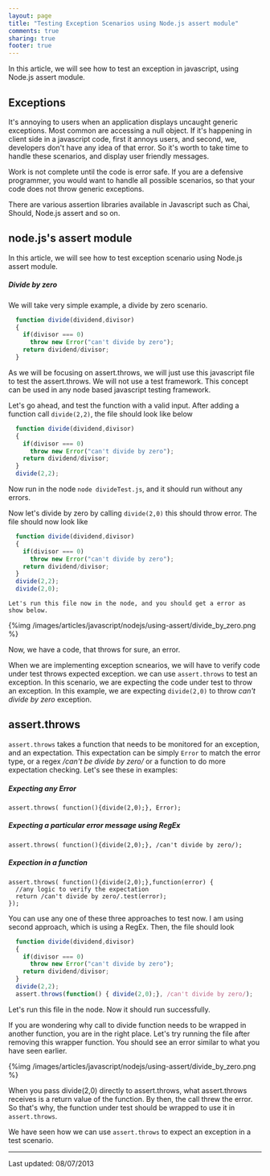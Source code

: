 ```yaml
---
layout: page
title: "Testing Exception Scenarios using Node.js assert module"
comments: true
sharing: true
footer: true
---
```


 In this article, we will see how to test an exception in javascript, using Node.js assert module. 

## Exceptions
 
  It's annoying to users when an application displays uncaught generic exceptions. Most common are accessing a null object. If it's happening in client side in a javascript code, first it annoys users, and second, we, developers don't have any idea of that error.  So it's worth to take time to handle these scenarios, and display user friendly messages.
 
  Work is not complete until the code is error safe. If you are a defensive programmer, you would want to handle all possible scenarios, so that your code does not throw generic exceptions.  

  There are various assertion libraries available in Javascript such as Chai, Should, Node.js assert and so on. 

## node.js's assert module

  In this article, we will see how to test exception scenario using Node.js assert module.
##### Divide by zero 
 We will take very simple example, a divide by zero scenario. 

``` javascript
  function divide(dividend,divisor)
  {
    if(divisor === 0)
      throw new Error("can't divide by zero");
    return dividend/divisor;
  }
```
 As we will be focusing on assert.throws, we will just use this javascript file to test the assert.throws. We will not use a test framework. This concept can be used in any node based javascript testing framework. 
 
 Let's go ahead, and test the function with a valid input. 
After adding a function call ```divide(2,2)```, the file should look like below

``` javascript
  function divide(dividend,divisor)
  {
    if(divisor === 0)
      throw new Error("can't divide by zero");
    return dividend/divisor;
  }
  divide(2,2);
```
 Now run in the node ```node divideTest.js```, and it should run without any errors.

Now let's divide by zero by calling ```divide(2,0)``` this should throw error.
The file should now look like

``` javascript
  function divide(dividend,divisor)
  {
    if(divisor === 0)
      throw new Error("can't divide by zero");
    return dividend/divisor;
  }
  divide(2,2);
  divide(2,0);
```
    Let's run this file now in the node, and you should get a error as show below.

 {%img /images/articles/javascript/nodejs/using-assert/divide_by_zero.png %}

  Now, we have a code, that throws for sure, an error.

 When we are implementing exception scnearios, we will have to verify code under test throws expected exception. 
we can use ```assert.throws``` to test an exception. In this scenario, we are expecting the code under test to throw an exception. 
In this example, we are expecting ```divide(2,0)``` to throw *can't divide by zero* exception. 

## assert.throws
 
   ```assert.throws``` takes a function that needs to be monitored for an exception, and an expectation. This expectation can be simply ```Error``` to match the error type, or a regex */can't be divide by zero/* or a function to do more expectation checking.
Let's see these in examples:

##### Expecting any Error
```
assert.throws( function(){divide(2,0);}, Error);
```
##### Expecting a particular error message using RegEx
```
assert.throws( function(){divide(2,0);}, /can't divide by zero/);
```

##### Expection in a function 
```
assert.throws( function(){divide(2,0);},function(error) {
  //any logic to verify the expectation
  return /can't divide by zero/.test(error); 
});
```
    
You can use any one of these three approaches to test now.
I am using second approach, which is using a RegEx.
Then, the file should look

``` javascript
  function divide(dividend,divisor)
  {
    if(divisor === 0)
      throw new Error("can't divide by zero");
    return dividend/divisor;
  }
  divide(2,2);
  assert.throws(function() { divide(2,0);}, /can't divide by zero/);
```
 
Let's run this file in the node. Now it should run successfully. 

 If you are wondering why call to divide function needs to be wrapped in another function, you are in the right place. Let's try running the file after removing this wrapper function. You should see an error similar to what you have seen earlier.
 
 {%img /images/articles/javascript/nodejs/using-assert/divide_by_zero.png %}

  When you pass divide(2,0) directly to assert.throws, what assert.throws receives is a return value of the function. By then, the call threw the error.
So that's why, the function under test should be wrapped to use it in ```assert.throws```.

  We have seen how we can use ```assert.throws``` to expect an exception in a test scenario.
  
---
 Last updated: 08/07/2013

